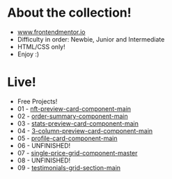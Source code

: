 # About the collection!

- www.frontendmentor.io
- Difficulty in order: Newbie, Junior and Intermediate 
- HTML/CSS only!
- Enjoy :)

# Live!
- Free Projects!
- 01 - [nft-preview-card-component-main](https://joaobessada.github.io/frontendmentor_html-css/1-nft-preview-card-component-main/)
- 02 - [order-summary-component-main](https://joaobessada.github.io/frontendmentor_html-css/2-order-summary-component-main/)
- 03 - [stats-preview-card-component-main](https://joaobessada.github.io/frontendmentor_html-css/3-stats-preview-card-component-main/)
- 04 - [3-column-preview-card-component-main](https://joaobessada.github.io/frontendmentor_html-css/4-3-column-preview-card-component-main/)
- 05 - [profile-card-component-main](https://joaobessada.github.io/frontendmentor_html-css/5-profile-card-component-main)
- 06 - UNFINISHED!
- 07 - [single-price-grid-component-master](https://joaobessada.github.io/frontendmentor_html-css/7-single-price-grid-component-master/)
- 08 - UNFINISHED!
- 09  - [testimonials-grid-section-main](https://joaobessada.github.io/frontendmentor_html-css/9-testimonials-grid-section-main/)
